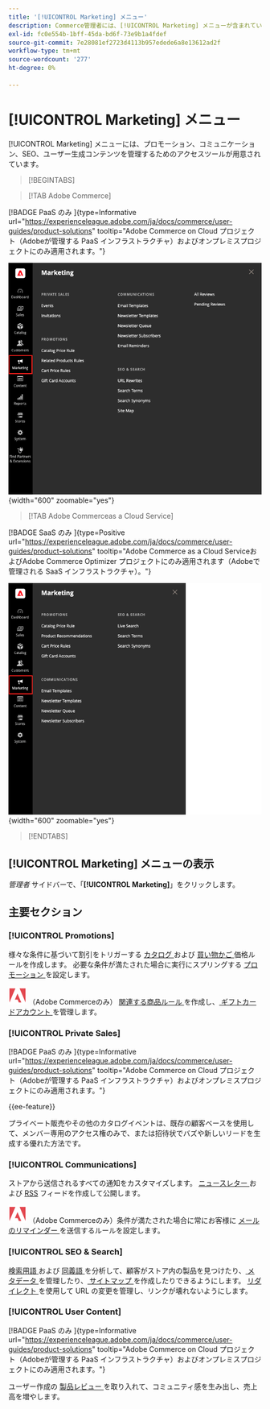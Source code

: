 ```yaml
---
title: '[!UICONTROL Marketing] メニュー'
description: Commerce管理者には、[!UICONTROL Marketing] メニューが含まれています。このメニューには、プロモーション、コミュニケーション、SEO、ユーザー生成コンテンツを管理するためのアクセスツールが用意されています。
exl-id: fc0e554b-1bff-45da-bd6f-73e9b1a4fdef
source-git-commit: 7e28081ef2723d4113b957edede6a8e13612ad2f
workflow-type: tm+mt
source-wordcount: '277'
ht-degree: 0%

---
```


# [!UICONTROL Marketing] メニュー

[!UICONTROL Marketing] メニューには、プロモーション、コミュニケーション、SEO、ユーザー生成コンテンツを管理するためのアクセスツールが用意されています。

>[!BEGINTABS]

>[!TAB Adobe Commerce]

[!BADGE PaaS のみ &#x200B;]{type=Informative url="https://experienceleague.adobe.com/ja/docs/commerce/user-guides/product-solutions" tooltip="Adobe Commerce on Cloud プロジェクト（Adobeが管理する PaaS インフラストラクチャ）およびオンプレミスプロジェクトにのみ適用されます。"}

![Commerce管理者 – マーケティングメニュー ](./assets/admin-menu-marketing-ee.png){width="600" zoomable="yes"}

>[!TAB Adobe Commerceas a Cloud Service]

[!BADGE SaaS のみ &#x200B;]{type=Positive url="https://experienceleague.adobe.com/ja/docs/commerce/user-guides/product-solutions" tooltip="Adobe Commerce as a Cloud ServiceおよびAdobe Commerce Optimizer プロジェクトにのみ適用されます（Adobeで管理される SaaS インフラストラクチャ）。"}

![Commerce管理者 – マーケティングメニュー ](./assets/admin-menu-marketing-ee-accs.png){width="600" zoomable="yes"}

>[!ENDTABS]

## [!UICONTROL Marketing] メニューの表示

_管理者_ サイドバーで、「**[!UICONTROL Marketing]**」をクリックします。

## 主要セクション

### [!UICONTROL Promotions]

様々な条件に基づいて割引をトリガーする [ カタログ ](price-rules-catalog.md) および [ 買い物かご ](price-rules-cart.md) 価格ルールを作成します。 必要な条件が満たされた場合に実行にスプリングする [ プロモーション ](introduction.md#promotions) を設定します。

![Adobe Commerce](../assets/adobe-logo.svg) （Adobe Commerceのみ） [ 関連する商品ルール ](product-related-rules.md) を作成し、[ ギフトカードアカウント ](../stores-purchase/product-gift-card-accounts.md) を管理します。

### [!UICONTROL Private Sales]

[!BADGE PaaS のみ &#x200B;]{type=Informative url="https://experienceleague.adobe.com/ja/docs/commerce/user-guides/product-solutions" tooltip="Adobe Commerce on Cloud プロジェクト（Adobeが管理する PaaS インフラストラクチャ）およびオンプレミスプロジェクトにのみ適用されます。"}

{{ee-feature}}

プライベート販売やその他のカタログイベントは、既存の顧客ベースを使用して、メンバー専用のアクセス権のみで、または招待状でバズや新しいリードを生成する優れた方法です。

### [!UICONTROL Communications]

ストアから送信されるすべての通知をカスタマイズします。 [ ニュースレター ](newsletters.md) および [RSS](social-rss.md#rss-feeds) フィードを作成して公開します。

![Adobe Commerce](../assets/adobe-logo.svg) （Adobe Commerceのみ）条件が満たされた場合に常にお客様に [ メールのリマインダー ](email-reminder-rules.md) を送信するルールを設定します。

### [!UICONTROL SEO & Search]

[ 検索用語 ](../catalog/search-terms.md) および [ 同義語 ](../catalog/search-terms.md#search-synonyms) を分析して、顧客がストア内の製品を見つけたり、[ メタデータ ](meta-data.md) を管理したり、[ サイトマップ ](sitemap-xml.md) を作成したりできるようにします。 [ リダイレクト ](url-rewrite.md) を使用して URL の変更を管理し、リンクが壊れないようにします。

### [!UICONTROL User Content]

[!BADGE PaaS のみ &#x200B;]{type=Informative url="https://experienceleague.adobe.com/ja/docs/commerce/user-guides/product-solutions" tooltip="Adobe Commerce on Cloud プロジェクト（Adobeが管理する PaaS インフラストラクチャ）およびオンプレミスプロジェクトにのみ適用されます。"}

ユーザー作成の [ 製品レビュー ](product-reviews.md) を取り入れて、コミュニティ感を生み出し、売上高を増やします。
